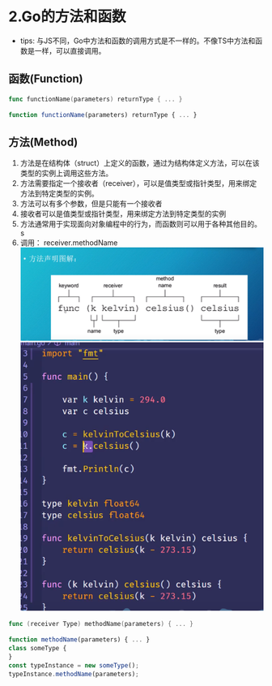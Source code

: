 # 2.Go的方法和函数

- tips: 与JS不同，Go中方法和函数的调用方式是不一样的。不像TS中方法和函数是一样，可以直接调用。

## 函数(Function)
```go
func functionName(parameters) returnType { ... }
```

```ts
function functionName(parameters) returnType { ... }
```

## 方法(Method)
1. 方法是在结构体（struct）上定义的函数，通过为结构体定义方法，可以在该类型的实例上调用这些方法。
2. 方法需要指定一个接收者（receiver），可以是值类型或指针类型，用来绑定方法到特定类型的实例。
3. 方法可以有多个参数，但是只能有一个接收者
4. 接收者可以是值类型或指针类型，用来绑定方法到特定类型的实例
5. 方法通常用于实现面向对象编程中的行为，而函数则可以用于各种其他目的。s
6. 调用： receiver.methodName
![alt text](image.png)
![alt text](image-1.png)
```go
func (receiver Type) methodName(parameters) { ... }
```

```ts
function methodName(parameters) { ... }
class someType {
}
const typeInstance = new someType();
typeInstance.methodName(parameters);

```